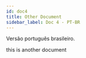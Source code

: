 ```yaml
---
id: doc4
title: Other Document
sidebar_label: Doc 4 - PT-BR
---
```


Versão português brasileiro.

this is another document
